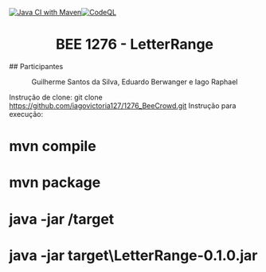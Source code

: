 [![Java CI with Maven](https://github.com/iagovictoria127/1276_BeeCrowd/actions/workflows/maven.yml/badge.svg?branch=main)](https://github.com/iagovictoria127/1276_BeeCrowd/actions/workflows/maven.yml)[![CodeQL](https://github.com/iagovictoria127/1276_BeeCrowd/actions/workflows/codeql.yml/badge.svg)](https://github.com/iagovictoria127/1276_BeeCrowd/actions/workflows/codeql.yml)

<h1 align="center"> BEE 1276 - LetterRange </h1>
## Participantes
<p align="center">Guilherme Santos da Silva, Eduardo Berwanger e Iago Raphael </p>

Instrução de clone: git clone https://github.com/iagovictoria127/1276_BeeCrowd.git
Instrução para execução: 
# mvn compile
# mvn package
# java -jar /target
# java -jar target\LetterRange-0.1.0.jar
